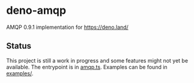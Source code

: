 # deno-amqp

AMQP 0.9.1 implementation for https://deno.land/

## Status

This project is still a work in progress and some features might not yet be available. The entrypoint is in [amqp.ts](amqp.ts). Examples can be found in [examples/](examples/).

